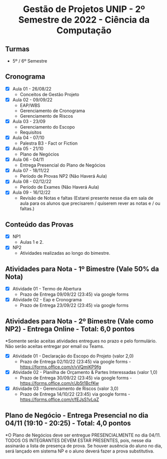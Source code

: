 <h1 align="center">
    Gestão de Projetos UNIP - 2º Semestre de 2022 - Ciência da Computação
</h1>


## Turmas
- 5º / 6º Semestre

## Cronograma

- [x]  Aula 01 - 26/08/22
    - Conceitos de Gestão Projeto
- [x]  Aula 02 - 09/09/22
    - EAP/WBS
    - Gerenciamento de Cronograma
    - Gerenciamento de Riscos
- [x]  Aula 03 - 23/09
    - Gerenciamento do Escopo
    - Requisitos
- [x]  Aula 04 - 07/10
    - Palestra B3 - Fact or Fiction
- [x]  Aula 05 - 21/10
    - Plano de Negócios
- [x]  Aula 06 - 04/11 
    - Entrega Presencial do Plano de Negócios
- [x]  Aula 07 - 18/11/22
    - Período de Provas NP2 (Não Haverá Aula)
- [x] Aula 08 - 02/12/22
    - Período de Exames (Não Haverá Aula)
- [x]  Aula 09 - 16/12/22
    - Revisão de Notas e faltas (Estarei presente nesse dia em sala de aula para os alunos que precisarem / quiserem rever as notas e / ou faltas.)
    
## Conteúdo das Provas
- [x]  NP1
    - Aulas 1 e 2.  
- [x]  NP2
    - Atividades realizadas ao longo do bimestre.

## Atividades para Nota - 1º Bimestre (Vale 50% da Nota)
- [x]  Atividade 01 - Termo de Abertura 
    - Prazo de Entrega 09/09/22 (23:45) via google forms
- [x]  Atividade 02 - Eap e Cronograma 
    - Prazo de Entrega 23/09/22 (23:45) via google forms
    
## Atividades para Nota - 2º Bimestre (Vale como NP2) - Entrega Online - Total: 6,0 pontos

*Somente serão aceitas atividades entregues no prazo e pelo formulário. Não serão aceitas entregar por email ou Teams.

- [x]  Atividade 01 - Declaração do Escopo do Projeto (valor 2,0)
    - Prazo de Entrega 02/10/22 (23:45) via google forms - https://forms.office.com/r/vVQmiKP9fg
- [x]  Atividade 02 - Planilha de Orçamento & Partes Interessadas (valor 1,0)
    - Prazo de Entrega 30/09/22 (23:45) via google forms - https://forms.office.com/r/Jb5t1BcfKw
- [x]  Atividade 03 - Gerenciamento de Riscos (valor 3,0)
    - Prazo de Entrega 14/10/22 (23:45) via google forms - https://forms.office.com/r/fEJsS1vLqZ
    
## Plano de Negócio - Entrega Presencial no dia 04/11 (19:10 - 20:25) - Total: 4,0 pontos

*O Plano de Negócios deve ser entregue PRESENCIALMENTE no dia 04/11. TODOS OS INTEGRANTES DEVEM ESTAR PRESENTES, pois, nesse dia assinarão a lista de presença de prova. Se houver ausência do aluno no dia, será lançado em sistema NP e o aluno deverá fazer a prova substitutiva. 
